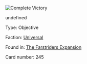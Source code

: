 
![Complete Victory](https://warhammerunderworlds.com/wp-content/uploads/sites/6/2018/03/245_ENG.png)

undefined

Type: Objective

Faction: [Universal](/factions/universal.md)

Found in: [The Farstriders Expansion](/locations/the-farstriders-expansion.md)

Card number: 245

